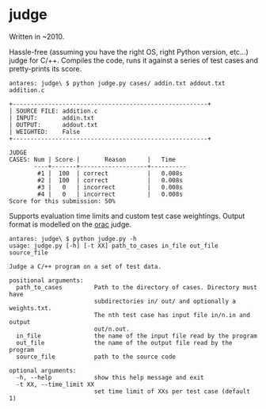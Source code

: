 judge
=====

Written in ~2010.

Hassle-free (assuming you have the right OS, right Python version, etc...) judge for C/++. Compiles the code, runs it against a series of test cases and pretty-prints its score.



    antares: judge\ $ python judge.py cases/ addin.txt addout.txt addition.c

    +-------------------------------------------------------+
    | SOURCE FILE: addition.c
    | INPUT:       addin.txt
    | OUTPUT:      addout.txt
    | WEIGHTED:    False
    +-------------------------------------------------------+

    JUDGE
    CASES: Num | Score |       Reason      |   Time
           ----+-------+-------------------+----------
            #1 |  100  | correct           |   0.008s
            #2 |  100  | correct           |   0.008s
            #3 |   0   | incorrect         |   0.008s
            #4 |   0   | incorrect         |   0.008s
    Score for this submission: 50%

Supports evaluation time limits and custom test case weightings. Output format is modelled on the [orac](orac.amt.edu.au) judge.

    antares: judge\ $ python judge.py -h
    usage: judge.py [-h] [-t XX] path_to_cases in_file out_file source_file

    Judge a C/++ program on a set of test data.

    positional arguments:
      path_to_cases         Path to the directory of cases. Directory must have
                            subdirectories in/ out/ and optionally a weights.txt.
                            The nth test case has input file in/n.in and output
                            out/n.out.
      in_file               the name of the input file read by the program
      out_file              the name of the output file read by the program
      source_file           path to the source code

    optional arguments:
      -h, --help            show this help message and exit
      -t XX, --time_limit XX
                            set time limit of XXs per test case (default 1)

